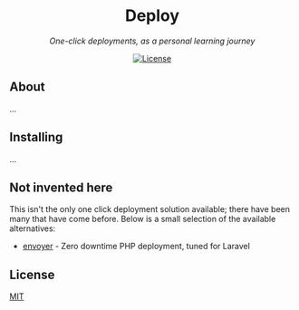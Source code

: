 <h1 align="center">Deploy</h1>
<p align="center"><em>One-click deployments, as a personal learning journey</em></p>

<p align="center">
  <a href="LICENSE"><img src="https://img.shields.io/github/license/photogabble/deploy.svg" alt="License"></a>
</p>

## About

...

## Installing

...

## Not invented here

This isn't the only one click deployment solution available; there have been many that have come before. Below is a small selection of the available alternatives:

* [envoyer](https://envoyer.io/) - Zero downtime PHP deployment, tuned for Laravel

## License

[MIT](LICENSE)
